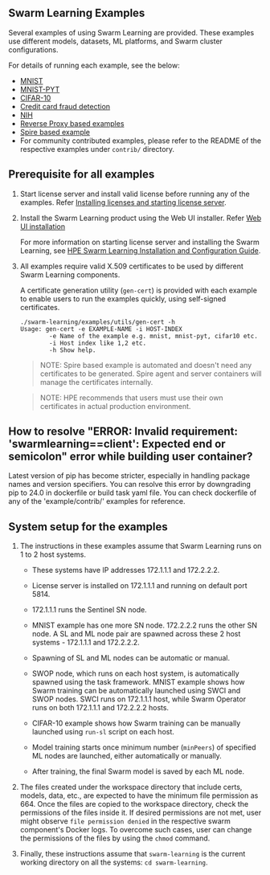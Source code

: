 ## Swarm Learning Examples

Several examples of using Swarm Learning are provided. These examples use different models, datasets, ML platforms, and Swarm cluster configurations.

For details of running each example, see the below:

-   [MNIST](/examples/mnist/README.md)
-   [MNIST-PYT](/examples/mnist-pyt/README.md)
-   [CIFAR-10](/examples/cifar10/README.md)
-   [Credit card fraud detection](/examples/fraud-detection/README.md)
-   [NIH](/examples/nih/README.md)
-   [Reverse Proxy based examples](/examples/reverse-proxy/README.md)
-   [Spire based example](/examples/spire/cifar10/README.md)
-   For community contributed examples, please refer to the README of the respective examples under `contrib/` directory.

## Prerequisite for all examples
1. Start license server and install valid license before running any of the examples. Refer [Installing licenses and starting license server](/docs/Install/HPE_Swarm_Learning_installation.md).

2. Install the Swarm Learning product using the Web UI installer.  Refer [Web UI installation](/docs/Install/HPE_Swarm_Learning_installation.md)

    For more information on starting license server and installing the Swarm Learning, see [HPE Swarm Learning Installation and Configuration Guide](/docs/Install/HPE_Swarm_Learning_installation.md).

3. All examples require valid X.509 certificates to be used by different Swarm Learning components.

    A certificate generation utility (`gen-cert`) is provided with each example to enable users to run the examples quickly, using self-signed certificates.
    ``` {#CODEBLOCK_WLX_CZN_WWB}
    ./swarm-learning/examples/utils/gen-cert -h
    Usage: gen-cert -e EXAMPLE-NAME -i HOST-INDEX
            -e Name of the example e.g. mnist, mnist-pyt, cifar10 etc.
            -i Host index like 1,2 etc.
            -h Show help.
    ```

    <blockquote>
        NOTE: Spire based example is automated and doesn't need any certificates to be generated. Spire agent and server containers will manage the certificates internally.
    </blockquote>

    <blockquote> 
        NOTE: HPE recommends that users must use their own certificates in actual production environment.
    </blockquote>

## How to resolve "ERROR: Invalid requirement: 'swarmlearning==client': Expected end or semicolon" error while building user container?
Latest version of pip has become stricter, especially in handling package names and version specifiers. You can resolve this error by downgrading pip to 24.0 in dockerfile or build task yaml file. You can check dockerfile of any of the 'example/contrib/' examples for reference.

## System setup for the examples

1.  The instructions in these examples assume that Swarm Learning runs on 1 to 2 host systems.

    -   These systems have IP addresses 172.1.1.1 and 172.2.2.2.
    -   License server is installed on 172.1.1.1 and running on default port 5814.
    -   172.1.1.1 runs the Sentinel SN node.
    -   MNIST example has one more SN node. 172.2.2.2 runs the other SN node. A SL and ML node pair are spawned across these 2 host systems - 172.1.1.1 and 172.2.2.2.

    -   Spawning of SL and ML nodes can be automatic or manual.
    -   SWOP node, which runs on each host system, is automatically spawned using the task framework. MNIST example shows how Swarm training can be automatically launched using SWCI and SWOP nodes. SWCI runs on 172.1.1.1 host, while Swarm Operator runs on both 172.1.1.1 and 172.2.2.2 hosts.
    -   CIFAR-10 example shows how Swarm training can be manually launched using `run-sl` script on each host.
    -   Model training starts once minimum number \(`minPeers`\) of specified ML nodes are launched, either automatically or manually.
    -   After training, the final Swarm model is saved by each ML node.
2.  The files created under the workspace directory that include certs, models, data, etc., are expected to have the minimum file permission as 664. Once the files are copied to the workspace directory, check the permissions of the files inside it. If desired permissions are not met, user might observe `file permission denied` in the respective swarm component's Docker logs. To overcome such cases, user can change the permissions of the files by using the `chmod` command.
3.  Finally, these instructions assume that `swarm-learning` is the current working directory on all the systems: `cd swarm-learning`.
